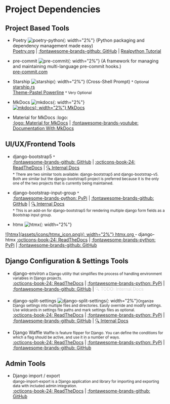 # Project Dependencies

## Project Based Tools

 - Poetry ![poetry-python](assets/icons/poetry-python.svg){: width="2%"} (Python packaging and dependency management made easy)   
<a href="https://python-poetry.org/" target="_blank">Poetry.org</a> |
<a href="https://github.com/python-poetry/poetry" target="_blank">:fontawesome-brands-github: GitHub</a> |
<a href="https://realpython.com/dependency-management-python-poetry/" target="_blank">Realpython Tutorial</a> 

 - pre-commit ![pre-commit](assets/icons/pre-commit.svg){: width="2%"}  (A framework for managing and maintaining multi-language pre-commit hooks.)  
 <a href="https://pre-commit.com/" target="_blank">pre-commit.com</a>

 - Starship ![starship](assets/icons/starship.png){: width="2%"}  (Cross-Shell Prompt) <small> * Optional</small>   
<a href="https://starship.rs/" target="_blank">starship.rs</a>  
<a href="https://starship.rs/presets/#pastel-powerline" target="_blank">Theme-Pastel Powerline</a> <small> * Very Optional</small>  

- MkDocs ![mkdocs](assets/icons/mkdocs.png){: width="2%"}   
<a href="https://www.mkdocs.org/" target="_blank">![mkdocs](assets/icons/mkdocs.png){: width="2%"} MkDocs</a>

- Material for MkDocs :logo:  
<a href="https://squidfunk.github.io/mkdocs-material/" target="_blank">:logo: Material for MkDocs</a> | 
<a href="https://www.youtube.com/watch?v=Q-YA_dA8C20" target="_blank">:fontawesome-brands-youtube: Documentation With MkDocs</a>  


## UI/UX/Frontend Tools
- django-bootstrap5 <small>\*</small>  
<a href="https://github.com/zostera/django-bootstrap5" target="_blank">:fontawesome-brands-github: GitHub</a> | 
<a href="https://django-bootstrap5.readthedocs.io/en/stable/" target="_blank">:octicons-book-24: ReadTheDocs</a> | 
[:mag:  Internal Docs](extras/forms-w-django-bootstrap5.md)   
<small>\* There are two similar tools available: django-bootstrap5 and django-bootstrap-v5.  Both are similar but the django-bootstrap5 project is preferred because it is the only one of the two projects that is currently being maintained.</small>

- django-bootstrap-input-group <small>\*</small>  
<a href="https://pypi.org/project/django-bootstrap-input-group/" target="_blank">:fontawesome-brands-python: PyPi</a> | 
<a href="https://github.com/Actionb/django-bootstrap-input-group" target="_blank">:fontawesome-brands-github: GitHub</a> | 
[:mag:  Internal Docs](extras/forms-w-django-bootstrap-input-group.md)   
<small>\* This is an add-on for django-bootstrap5 for rendering multiple django form fields as a Bootstrap input group.</small>

- htmx ![htmx](assets/icons/htmx_icon.png){: width="2%"}  
<a href="https://htmx.org/" target="_blank">
    ![htmx](assets/icons/htmx_icon.png){: width="2%"} htmx.org
</a>
- django-htmx  
<a href="https://django-htmx.readthedocs.io/en/latest/index.html" target="_blank">:octicons-book-24: ReadTheDocs</a> | 
<a href="https://pypi.org/project/django-htmx/" target="_blank">:fontawesome-brands-python: PyPi</a> | 
<a href="https://github.com/adamchainz/django-htmx" target="_blank">:fontawesome-brands-github: GitHub</a> 


## Django Configuration & Settings Tools

- django-environ <small>a Django utility that simplifies the process of handling environment variables in Django projects.</small>  
<a href="https://django-environ.readthedocs.io/en/latest/" target="_blank">:octicons-book-24: ReadTheDocs</a> | 
<a href="https://pypi.org/project/django-environ/" target="_blank">:fontawesome-brands-python: PyPi</a> | 
<a href="https://github.com/joke2k/django-environ" target="_blank">:fontawesome-brands-github: GitHub</a> | 
<a href="extras/django-environ.md" style="color: lightgray; pointer-events: none; text-decoration: none;">:mag: TODO: Internal Docs</a> 

- django-split-settings ![django-split-settings](assets/icons/django-split-settings-icon.png){: width="2%"}<small>Organize Django settings into multiple files and directories. Easily override and modify settings. Use wildcards in settings file paths and mark settings files as optional.</small>  
<a href="https://django-split-settings.readthedocs.io/en/latest/index.html" target="_blank">:octicons-book-24: ReadTheDocs</a> | 
<a href="https://pypi.org/project/django-split-settings/" target="_blank">:fontawesome-brands-python: PyPi</a> | 
<a href="https://github.com/wemake-services/django-split-settings" target="_blank">:fontawesome-brands-github: GitHub</a> | 
[:mag: Internal Docs](extras/django-split-settings.md)

- Django Waffle
<small>Waffle is feature flipper for Django. You can define the conditions for which a flag should be active, and use it in a number of ways.</small>  
<a href="https://waffle.readthedocs.io/en/stable/" target="_blank">:octicons-book-24: ReadTheDocs</a> | 
<a href="https://pypi.org/project/django-waffle/" target="_blank">:fontawesome-brands-python: PyPi</a> | 
<a href="https://github.com/django-waffle/django-waffle" target="_blank">:fontawesome-brands-github: GitHub</a>


## Admin Tools

- Django import / export  
<small>django-import-export is a Django application and library for importing and exporting data with included admin integration.</small>  
<a href="https://django-import-export.readthedocs.io/en/stable/" target="_blank">:octicons-book-24: ReadTheDocs</a> | 
<a href="https://github.com/django-import-export/django-import-export/" target="_blank">:fontawesome-brands-github: GitHub</a>  



